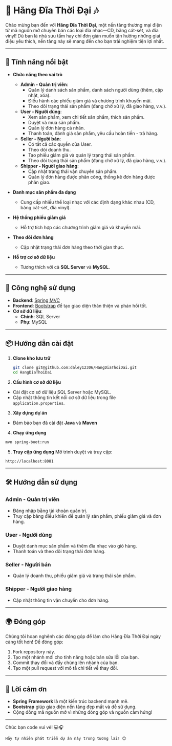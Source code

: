 # 🎵 Hãng Đĩa Thời Đại 🎶

Chào mừng bạn đến với **Hãng Đĩa Thời Đại**, một nền tảng thương mại điện tử mã nguồn mở chuyên bán các loại đĩa nhạc—CD, băng cát-sét, và đĩa vinyl! Dù bạn là nhà sưu tầm hay chỉ đơn giản muốn tận hưởng những giai điệu yêu thích, nền tảng này sẽ mang đến cho bạn trải nghiệm tiện lợi nhất.

---

## 🌟 Tính năng nổi bật

- **Chức năng theo vai trò**
    - **Admin - Quản trị viên**:
        - Quản lý danh sách sản phẩm, danh sách người dùng (thêm, cập nhật, xóa).
        - Điều hành các phiếu giảm giá và chương trình khuyến mãi.
        - Theo dõi trạng thái sản phẩm (đang chờ xử lý, đã giao hàng, v.v.).
    - **User - Người dùng**:
        - Xem sản phẩm, xem chi tiết sản phẩm, thích sản phẩm.
        - Duyệt và mua sản phẩm.
        - Quản lý đơn hàng cá nhân.
        - Thanh toán, đánh giá sản phẩm, yêu cầu hoàn tiền - trả hàng.
    - **Seller - Người bán**:
        - Có tất cả các quyền của User.
        - Theo dõi doanh thu.
        - Tạo phiếu giảm giá và quản lý trạng thái sản phẩm.
        - Theo dõi trạng thái sản phẩm (đang chờ xử lý, đã giao hàng, v.v.).
    - **Shipper - Người giao hàng**:
        - Cập nhật trạng thái vận chuyển sản phẩm.
        - Quản lý đơn hàng được phân công, thống kê đơn hàng được phân giao.

- **Danh mục sản phẩm đa dạng**
    - Cung cấp nhiều thể loại nhạc với các định dạng khác nhau (CD, băng cát-sét, đĩa vinyl).

- **Hệ thống phiếu giảm giá**
    - Hỗ trợ tích hợp các chương trình giảm giá và khuyến mãi.

- **Theo dõi đơn hàng**
    - Cập nhật trạng thái đơn hàng theo thời gian thực.

- **Hỗ trợ cơ sở dữ liệu**
    - Tương thích với cả **SQL Server** và **MySQL**.

---

## 🚀 Công nghệ sử dụng

- **Backend**: [Spring MVC](https://spring.io/projects/spring-framework)
- **Frontend**: [Bootstrap](https://getbootstrap.com/) để tạo giao diện thân thiện và phản hồi tốt.
- **Cơ sở dữ liệu**:
    - **Chính**: SQL Server
    - **Phụ**: MySQL

---

## 📦 Hướng dẫn cài đặt

1. **Clone kho lưu trữ**
   ```bash  
   git clone git@github.com:daley12306/HangDiaThoiDai.git  
   cd HangDiaThoiDai
   ```
2. **Cấu hình cơ sở dữ liệu**
- Cài đặt cơ sở dữ liệu SQL Server hoặc MySQL.
- Cập nhật thông tin kết nối cơ sở dữ liệu trong file `application.properties`.

3. **Xây dựng dự án**
- Đảm bảo bạn đã cài đặt **Java** và **Maven**

4. **Chạy ứng dụng**
```bash
mvn spring-boot:run
```

5. **Truy cập ứng dụng**
   Mở trình duyệt và truy cập:
```
http://localhost:8081
```

---

## 🛠 Hướng dẫn sử dụng

### Admin - Quản trị viên
- Đăng nhập bằng tài khoản quản trị.
- Truy cập bảng điều khiển để quản lý sản phẩm, phiếu giảm giá và đơn hàng.

### User - Người dùng
- Duyệt danh mục sản phẩm và thêm đĩa nhạc vào giỏ hàng.
- Thanh toán và theo dõi trạng thái đơn hàng.

### Seller - Người bán
- Quản lý doanh thu, phiếu giảm giá và trạng thái sản phẩm.

### Shipper - Người giao hàng
- Cập nhật thông tin vận chuyển cho đơn hàng.

---

## 🌍 Đóng góp

Chúng tôi hoan nghênh các đóng góp để làm cho Hãng Đĩa Thời Đại ngày càng tốt hơn! Để đóng góp:

1. Fork repository này.
2. Tạo một nhánh mới cho tính năng hoặc bản sửa lỗi của bạn.
3. Commit thay đổi và đẩy chúng lên nhánh của bạn.
4. Tạo một pull request với mô tả chi tiết về thay đổi.

---

## 🙏 Lời cảm ơn

- **Spring Framework** là một kiến trúc backend mạnh mẽ.
- **Bootstrap** giúp giao diện nền tảng đẹp mắt và dễ sử dụng.
- Cộng đồng mã nguồn mở vì những đóng góp và nguồn cảm hứng!

---

Chúc bạn code vui vẻ! 💻🎧
```
Hãy tự nhiên phát triển dự án này trong tương lai! 😊